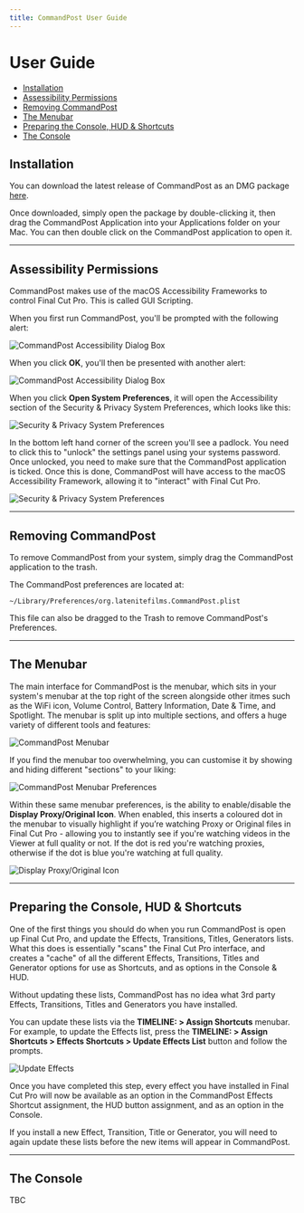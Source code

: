 ```yaml
---
title: CommandPost User Guide
---
```


# User Guide

- [Installation](#installation)
- [Assessibility Permissions](#assessibility-permissions)
- [Removing CommandPost](#removing-commandpost)
- [The Menubar](#the-menubar)
- [Preparing the Console, HUD & Shortcuts](#preparing-the-console-hud-shortcuts)
- [The Console](#the-console)

## Installation

You can download the latest release of CommandPost as an DMG package <a href="https://github.com/CommandPost/CommandPost/releases/latest" id="download-text-link">here</a>.

Once downloaded, simply open the package by double-clicking it, then drag the CommandPost Application into your Applications folder on your Mac. You can then double click on the CommandPost application to open it.

---

## Assessibility Permissions

CommandPost makes use of the macOS Accessibility Frameworks to control Final Cut Pro. This is called GUI Scripting.

When you first run CommandPost, you'll be prompted with the following alert:

![CommandPost Accessibility Dialog Box](http://commandpost.io/assets/images/cp-accessibility-alert-01.png "CommandPost Accessibility Dialog Box")

When you click **OK**, you'll then be presented with another alert:

![CommandPost Accessibility Dialog Box](http://commandpost.io/assets/images/cp-accessibility-alert-02.png "CommandPost Accessibility Dialog Box")

When you click **Open System Preferences**, it will open the Accessibility section of the Security & Privacy System Preferences, which looks like this:

![Security & Privacy System Preferences](http://commandpost.io/assets/images/cp-accessibility-alert-03.png "Security & Privacy System Preferences")

In the bottom left hand corner of the screen you'll see a padlock. You need to click this to "unlock" the settings panel using your systems password. Once unlocked, you need to make sure that the CommandPost application is ticked. Once this is done, CommandPost will have access to the macOS Accessibility Framework, allowing it to "interact" with Final Cut Pro.

![Security & Privacy System Preferences](http://commandpost.io/assets/images/cp-accessibility-alert-04.png "Security & Privacy System Preferences")

---

## Removing CommandPost

To remove CommandPost from your system, simply drag the CommandPost application to the trash.

The CommandPost preferences are located at: 

`~/Library/Preferences/org.latenitefilms.CommandPost.plist`

This file can also be dragged to the Trash to remove CommandPost's Preferences.

---

## The Menubar

The main interface for CommandPost is the menubar, which sits in your system's menubar at the top right of the screen alongside other itmes such as the WiFi icon, Volume Control, Battery Information, Date & Time, and Spotlight. The menubar is split up into multiple sections, and offers a huge variety of different tools and features:

![CommandPost Menubar](http://commandpost.io/assets/images/cp-menubar.png "CommandPost Menubar")

If you find the menubar too overwhelming, you can customise it by showing and hiding different "sections" to your liking:

![CommandPost Menubar Preferences](http://commandpost.io/assets/images/cp-menubar-preferences.png "CommandPost Menubar Preferences")

Within these same menubar preferences, is the ability to enable/disable the **Display Proxy/Original Icon**. When enabled, this inserts a coloured dot in the menubar to visually highlight if you’re watching Proxy or Original files in Final Cut Pro - allowing you to instantly see if you're watching videos in the Viewer at full quality or not. If the dot is red you're watching proxies, otherwise if the dot is blue you're watching at full quality.

![Display Proxy/Original Icon](http://commandpost.io/assets/images/cp-proxy-icon.png "Display Proxy/Original Icon")

---

## Preparing the Console, HUD & Shortcuts

One of the first things you should do when you run CommandPost is open up Final Cut Pro, and update the Effects, Transitions, Titles, Generators lists. What this does is essentially "scans" the Final Cut Pro interface, and creates a "cache" of all the different Effects, Transitions, Titles and Generator options for use as Shortcuts, and as options in the Console & HUD.

Without updating these lists, CommandPost has no idea what 3rd party Effects, Transitions, Titles and Generators you have installed.

You can update these lists via the **TIMELINE: > Assign Shortcuts** menubar. For example, to update the Effects list, press the **TIMELINE: > Assign Shortcuts > Effects Shortcuts > Update Effects List** button and follow the prompts.

![Update Effects](http://commandpost.io/assets/images/cp-update-effects.png "Update Effects")

Once you have completed this step, every effect you have installed in Final Cut Pro will now be available as an option in the CommandPost Effects Shortcut assignment, the HUD button assignment, and as an option in the Console.

If you install a new Effect, Transition, Title or Generator, you will need to again update these lists before the new items will appear in CommandPost.

---

## The Console

TBC
